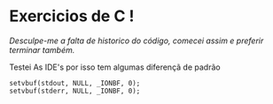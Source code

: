 # Exercicios de C !

*Desculpe-me a falta de historico do código, comecei assim e preferir terminar também.*

Testei As IDE's por isso tem algumas diferençã de padrão

```
setvbuf(stdout, NULL, _IONBF, 0);
setvbuf(stderr, NULL, _IONBF, 0);
```


 
